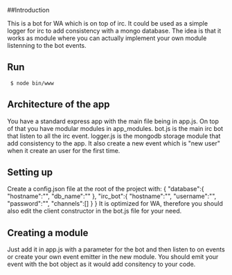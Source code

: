 
##Introduction

This is a bot for WA which is on top of irc. It could be used as a simple logger for irc to add consistency with a mongo database. The idea is that it works as module where you can actually implement your own module listenning to the bot events.


## Run
     $ node bin/www

## Architecture of the app

You have a standard express app with the main file being in app.js. On top of that you have modular modules in app_modules. bot.js is the main irc bot that listen to all the irc event. logger.js is the mongodb storage module that add consistency to the app. It also create a new event which is "new user" when it create an user for the first time.

## Setting up

Create a config.json file at the root of the project with:
{
  "database":{
    "hostname":"<your config>",
    "db_name":"<your config>"
  },
  "irc_bot":{
    "hostname":"<your config>",
    "username":"<your config>",
    "password":"<your config>",
    "channels":[<your config>]
  }
}
It is optimized for WA, therefore you should also edit the client constructor in the bot.js file for your need.

## Creating a module

Just add it in app.js with a parameter for the bot and then listen to on events or create your own event emitter in the new module. You should emit your event with the bot object as it would add consitency to your code.


